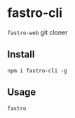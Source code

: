 # fastro-cli

`fastro-web` git cloner

## Install
```
npm i fastro-cli -g
```

## Usage
```
fastro
```